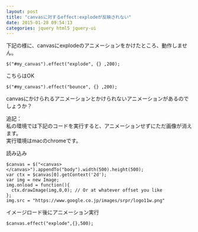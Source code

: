 ```yaml
---
layout: post
title: "canvasに対するeffect:explodeが反映されない"
date: 2015-01-28 09:54:13
categories: jquery html5 jquery-ui
---
```

<p>下記の様に、canvasにexplodeのアニメーションをかけたところ、動作しません。</p>

<pre><code>$("#my_canvas").effect("explode", {} ,200);
</code></pre>

<p>こちらはOK</p>

<pre><code>$("#my_canvas").effect("bounce", {} ,200);
</code></pre>

<p>canvasにかけられるアニメーションとかけられないアニメーションがあるのでしょうか？</p>

<p>追記：<br>
私の環境では下記のコードを実行すると、アニメーションせずにただ画像が消えます。<br>
実行環境はmacのchromeです。</p>

<p>読み込み</p>

<pre><code>$canvas = $("&lt;canvas&gt;&lt;/canvas&gt;").appendTo("body").width(500).height(500);
var ctx = $canvas[0].getContext('2d');
var img = new Image;
img.onload = function(){
  ctx.drawImage(img,0,0); // Or at whatever offset you like
};
img.src = "https://www.google.co.jp/images/srpr/logo11w.png"
</code></pre>

<p>イメージロード後にアニメーション実行</p>

<pre><code>$canvas.effect("explode",{},500);
</code></pre>
